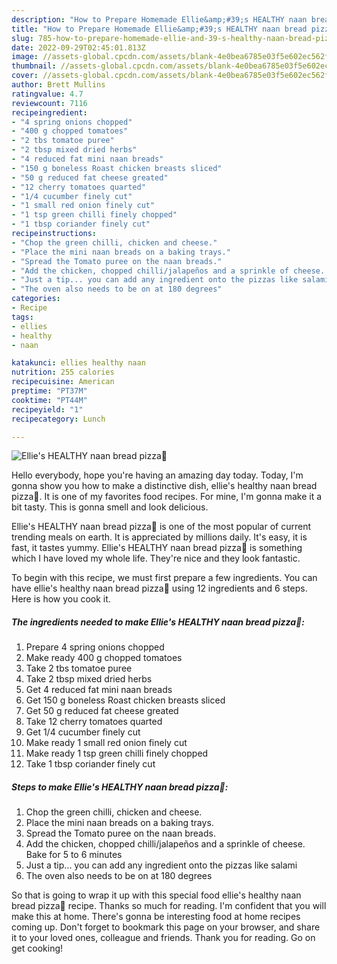 ```yaml
---
description: "How to Prepare Homemade Ellie&amp;#39;s HEALTHY naan bread pizza🙂"
title: "How to Prepare Homemade Ellie&amp;#39;s HEALTHY naan bread pizza🙂"
slug: 785-how-to-prepare-homemade-ellie-and-39-s-healthy-naan-bread-pizza
date: 2022-09-29T02:45:01.813Z
image: //assets-global.cpcdn.com/assets/blank-4e0bea6785e03f5e602ec562f230caae08da540cada707380b4fe1bbebba43da.png
thumbnail: //assets-global.cpcdn.com/assets/blank-4e0bea6785e03f5e602ec562f230caae08da540cada707380b4fe1bbebba43da.png
cover: //assets-global.cpcdn.com/assets/blank-4e0bea6785e03f5e602ec562f230caae08da540cada707380b4fe1bbebba43da.png
author: Brett Mullins
ratingvalue: 4.7
reviewcount: 7116
recipeingredient:
- "4 spring onions chopped"
- "400 g chopped tomatoes"
- "2 tbs tomatoe puree"
- "2 tbsp mixed dried herbs"
- "4 reduced fat mini naan breads"
- "150 g boneless Roast chicken breasts sliced"
- "50 g reduced fat cheese greated"
- "12 cherry tomatoes quarted"
- "1/4 cucumber finely cut"
- "1 small red onion finely cut"
- "1 tsp green chilli finely chopped"
- "1 tbsp coriander finely cut"
recipeinstructions:
- "Chop the green chilli, chicken and cheese."
- "Place the mini naan breads on a baking trays."
- "Spread the Tomato puree on the naan breads."
- "Add the chicken, chopped chilli/jalapeños and a sprinkle of cheese. Bake for 5 to 6 minutes"
- "Just a tip... you can add any ingredient onto the pizzas like salami"
- "The oven also needs to be on at 180 degrees"
categories:
- Recipe
tags:
- ellies
- healthy
- naan

katakunci: ellies healthy naan 
nutrition: 255 calories
recipecuisine: American
preptime: "PT37M"
cooktime: "PT44M"
recipeyield: "1"
recipecategory: Lunch

---
```



![Ellie&#39;s HEALTHY naan bread pizza🙂](//assets-global.cpcdn.com/assets/blank-4e0bea6785e03f5e602ec562f230caae08da540cada707380b4fe1bbebba43da.png)

Hello everybody, hope you're having an amazing day today. Today, I'm gonna show you how to make a distinctive dish, ellie&#39;s healthy naan bread pizza🙂. It is one of my favorites food recipes. For mine, I'm gonna make it a bit tasty. This is gonna smell and look delicious.

Ellie&#39;s HEALTHY naan bread pizza🙂 is one of the most popular of current trending meals on earth. It is appreciated by millions daily. It's easy, it is fast, it tastes yummy. Ellie&#39;s HEALTHY naan bread pizza🙂 is something which I have loved my whole life. They're nice and they look fantastic.




To begin with this recipe, we must first prepare a few ingredients. You can have ellie&#39;s healthy naan bread pizza🙂 using 12 ingredients and 6 steps. Here is how you cook it.

<!--inarticleads1-->

##### The ingredients needed to make Ellie&#39;s HEALTHY naan bread pizza🙂:

1. Prepare 4 spring onions chopped
1. Make ready 400 g chopped tomatoes
1. Take 2 tbs tomatoe puree
1. Take 2 tbsp mixed dried herbs
1. Get 4 reduced fat mini naan breads
1. Get 150 g boneless Roast chicken breasts sliced
1. Get 50 g reduced fat cheese greated
1. Take 12 cherry tomatoes quarted
1. Get 1/4 cucumber finely cut
1. Make ready 1 small red onion finely cut
1. Make ready 1 tsp green chilli finely chopped
1. Take 1 tbsp coriander finely cut




<!--inarticleads2-->

##### Steps to make Ellie&#39;s HEALTHY naan bread pizza🙂:

1. Chop the green chilli, chicken and cheese.
1. Place the mini naan breads on a baking trays.
1. Spread the Tomato puree on the naan breads.
1. Add the chicken, chopped chilli/jalapeños and a sprinkle of cheese. Bake for 5 to 6 minutes
1. Just a tip... you can add any ingredient onto the pizzas like salami
1. The oven also needs to be on at 180 degrees




So that is going to wrap it up with this special food ellie&#39;s healthy naan bread pizza🙂 recipe. Thanks so much for reading. I'm confident that you will make this at home. There's gonna be interesting food at home recipes coming up. Don't forget to bookmark this page on your browser, and share it to your loved ones, colleague and friends. Thank you for reading. Go on get cooking!
